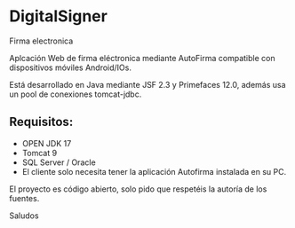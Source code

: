 # DigitalSigner
Firma electronica

Aplcación Web de firma eléctronica mediante AutoFirma compatible con dispositivos móviles Android/IOs.

Está desarrollado en Java mediante JSF 2.3 y Primefaces 12.0, además usa un pool de conexiones tomcat-jdbc.

Requisitos:
-----------
- OPEN JDK 17
- Tomcat 9
- SQL Server / Oracle
- El cliente solo necesita tener la aplicación Autofirma instalada en su PC.


El proyecto es código abierto, solo pido que respetéis la autoría de los fuentes.

Saludos
